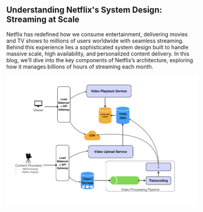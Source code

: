 ## Understanding Netflix's System Design: Streaming at Scale
Netflix has redefined how we consume entertainment, delivering movies and TV shows to millions of users worldwide with seamless streaming. Behind this experience lies a sophisticated system design built to handle massive scale, high availability, and personalized content delivery. In this blog, we’ll dive into the key components of Netflix’s architecture, exploring how it manages billions of hours of streaming each month.



![Image Description](https://github.com/akmadan/akshit_madan_blogs/blob/main/articles/AID-1/images/1.png)
